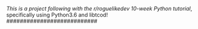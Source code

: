 *This is a project following with the r/roguelikedev 10-week Python tutorial*, specifically using Python3.6 and libtcod!
###########################

